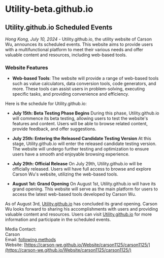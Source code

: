 # Utility-beta.github.io

## Utility.github.io Scheduled Events

*Hong Kong, July 10, 2024* - Utility.github.io, the utility website of Carson Wu, announces its scheduled events. This website aims to provide users with a multifunctional platform to meet their various needs and offer valuable content and resources, including web-based tools.

### Website Features

- **Web-based Tools**: The website will provide a range of web-based tools such as value calculators, data conversion tools, code generators, and more. These tools can assist users in problem-solving, executing specific tasks, and providing convenience and efficiency.

Here is the schedule for Utility.github.io:

- **July 15th: Beta Testing Phase Begins**
  During this phase, Utility.github.io will commence its beta testing, allowing users to test the website's features and content. Users will be able to browse related content, provide feedback, and offer suggestions.

- **July 25th: Entering the Released Candidate Testing Version**
  At this stage, Utility.github.io will enter the released candidate testing version. The website will undergo further testing and optimization to ensure users have a smooth and enjoyable browsing experience.

- **July 29th: Official Release**
  On July 29th, Utility.github.io will be officially released. Users will have full access to browse and explore Carson Wu's website, utilizing the web-based tools.

- **August 1st: Grand Opening**
  On August 1st, Utility.github.io will have its grand opening. This website will serve as the main platform for users to access the latest web-based tools developed by Carson Wu.

As of August 3rd, [Utility.github.io](https://carson-we.github.io/Website/Utility/Utility.github.io/) has concluded its grand opening. Carson Wu looks forward to sharing his accomplishments with users and providing valuable content and resources. Users can visit [Utility.github.io](https://carson-we.github.io/Website/Utility/Utility.github.io/) for more information and participate in the scheduled events.

Media Contact:<br>
Carson<br>
Email: [following methods](https://carson-we.github.io/contact.html)<br>
Website: [https://carson-we.github.io/Website/carson1125/carson1125/](https://carson-we.github.io/Website/carson1125/carson1125/)
